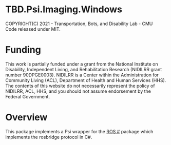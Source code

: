 ﻿# TBD.Psi.Imaging.Windows
COPYRIGHT(C) 2021 - Transportation, Bots, and Disability Lab - CMU  
Code released under MIT.

# Funding
This work is partially funded under a grant from the National Institute on Disability, Independent Living, and Rehabilitation Research (NIDILRR grant number 90DPGE0003). NIDILRR is a Center within the Administration for Community Living (ACL), Department of Health and Human Services (HHS). The contents of this website do not necessarily represent the policy of NIDILRR, ACL, HHS, and you should not assume endorsement by the Federal Government.

# Overview
This package implements a Psi wrapper for the [ROS #](https://github.com/siemens/ros-sharp) package which implements the rosbridge protocol in C#. 